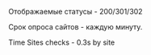 Отображаемые статусы - 200/301/302



Срок опроса сайтов - каждую минуту.



Time
Sites checks - 0.3s by site

